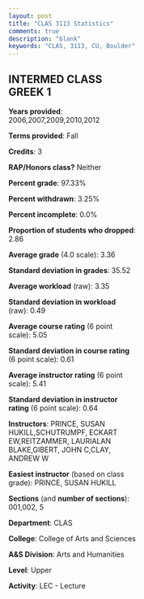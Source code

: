 ```yaml
---
layout: post
title: "CLAS 3113 Statistics"
comments: true
description: "blank"
keywords: "CLAS, 3113, CU, Boulder"
--- 
```

<head>
<script src="https://ajax.googleapis.com/ajax/libs/jquery/2.1.3/jquery.min.js"></script>
<script src="https://dl.dropboxusercontent.com/s/pc42nxpaw1ea4o9/highcharts.js?dl=0"></script>
<!-- <script src="../assets/js/highcharts.js"></script> -->
<style type="text/css">@font-face {
	font-family: "Bebas Neue";
	src: url(https://www.filehosting.org/file/details/544349/BebasNeue%20Regular.otf) format("opentype");
	}
	h1.Bebas { 
		font-family: "Bebas Neue", Verdana, Tahoma;
	}
</style>
</head>
<body>
	<div id="container" style="float: right; width: 45%; height: 88%; margin-left: 2.5%; margin-right: 2.5%;"></div>
	<script language="JavaScript">
		$(document).ready(function() {
		var chart = {type: 'column'};
		var title = {text: 'Grade Distribution'};
		var xAxis = {categories: ['A','B','C','D','F'],crosshair: true};
		var yAxis = {min: 0,title: {text: 'Percentage'}};
		var tooltip = {headerFormat: '<center><b><span style="font-size:20px">{point.key}</span></b></center>',
		               pointFormat: '<td style="padding:0"><b>{point.y:.1f}%</b></td>',
		               footerFormat: '</table>',shared: true,useHTML: true};
		var plotOptions = {column: {pointPadding: 0.0,borderWidth: 0}};  
		var credits = {enabled: false};var series= [{name: 'Percent',data: [56.06,34.85,7.58,0.0,1.52,]}];
		var json = {};
		json.chart = chart;
		json.title = title;
		json.tooltip = tooltip;
		json.xAxis = xAxis;
		json.yAxis = yAxis;  
		json.series = series;
		json.plotOptions = plotOptions;  
		json.credits = credits;
		$('#container').highcharts(json);
	});
	</script>
</body>
			   
## INTERMED CLASS GREEK 1

**Years provided**: 2006,2007,2009,2010,2012

**Terms provided**: Fall

**Credits**: 3

**RAP/Honors class?** Neither

**Percent grade**: 97.33%

**Percent withdrawn**: 3.25%

**Percent incomplete**: 0.0%

**Proportion of students who dropped**: 2.86

**Average grade** (4.0 scale): 3.36

**Standard deviation in grades**: 35.52

**Average workload** (raw): 3.35

**Standard deviation in workload** (raw): 0.49

**Average course rating** (6 point scale): 5.05

**Standard deviation in course rating** (6 point scale): 0.61

**Average instructor rating** (6 point scale): 5.41

**Standard deviation in instructor rating** (6 point scale): 0.64

**Instructors**: PRINCE, SUSAN HUKILL,SCHUTRUMPF, ECKART EW,REITZAMMER, LAURIALAN BLAKE,GIBERT, JOHN C,CLAY, ANDREW W

**Easiest instructor** (based on class grade): PRINCE, SUSAN HUKILL

**Sections** (and **number of sections**): 001,002, 5

**Department**: CLAS

**College**: College of Arts and Sciences

**A&S Division**: Arts and Humanities

**Level**: Upper

**Activity**: LEC - Lecture